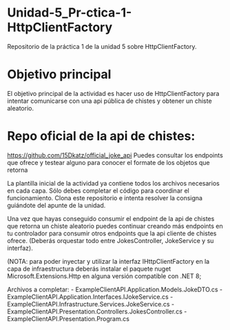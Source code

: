 # Unidad-5_Pr-ctica-1-HttpClientFactory
Repositorio de la práctica 1 de la unidad 5 sobre HttpClientFactory.

# Objetivo principal
El objetivo principal de la actividad es hacer uso de HttpClientFactory para intentar comunicarse con una api pública de chistes y obtener un chiste aleatorio.

# Repo oficial de la api de chistes:
https://github.com/15Dkatz/official_joke_api
Puedes consultar los endpoints que ofrece y testear alguno para conocer el formate de los objetos que retorna

La plantilla inicial de la actividad ya contiene todos los archivos necesarios en cada capa. Sólo debes completar el código para coordinar el funcionamiento. Clona este repositorio e intenta resolver la consigna guiándote del apunte de la unidad.

Una vez que hayas conseguido consumir el endpoint de la api de chistes que retorna un chiste aleatorio puedes continuar creando más endpoints en tu controlador para consumir otros endpoints que la api cliente de chistes ofrece. (Deberás orquestar todo entre JokesController, JokeService y su interfaz).

(NOTA: para poder inyectar y utilizar la interfaz IHttpClientFactory en la capa de infraestructura deberás instalar el paquete nuget Microsoft.Extensions.Http en alguna versión compatible con .NET 8;

Archivos a completar:
    - ExampleClientAPI.Application.Models.JokeDTO.cs
    - ExampleClientAPI.Application.Interfaces.IJokeService.cs
    - ExampleClientAPI.Infrastructure.Services.JokeService.cs
    - ExampleClientAPI.Presentation.Controllers.JokesController.cs
    - ExampleClientAPI.Presentation.Program.cs
